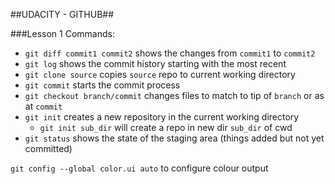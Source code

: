 ##UDACITY - GITHUB##

###Lesson 1
Commands:

- `git diff commit1 commit2` shows the changes from `commit1` to `commit2`
- `git log` shows the commit history starting with the most recent
- `git clone source` copies `source` repo to current working directory
- `git commit` starts the commit process
- `git checkout branch/commit` changes files to match to tip of `branch` or as at `commit`
- `git init` creates a new repository in the current working directory
	- `git init sub_dir` will create a repo in new dir `sub_dir` of cwd
- `git status` shows the state of the staging area (things added but not yet committed)

`git config --global color.ui auto` to configure colour output  
